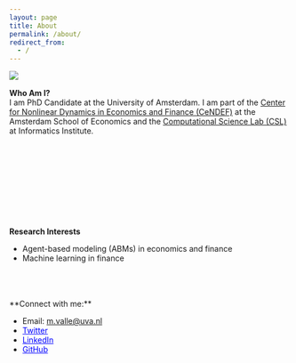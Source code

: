 ```yaml
---
layout: page
title: About
permalink: /about/
redirect_from: 
  - /
---
```


<img src="{{ site.baseurl }}/assets/images/profile2.png" align="left" style="max-width: 100%; height: auto; margin-right: 15px;"/>

<br/>

**Who Am I?** \
I am PhD Candidate at the University of Amsterdam. I am part of the [Center for Nonlinear Dynamics in Economics and Finance (CeNDEF)](https://cendef.uva.nl/) at the Amsterdam School of Economics and the [Computational Science Lab (CSL)](https://uva.computationalscience.nl/) at Informatics Institute.

<br/>
<br/>
<br/>
<br/>
<br/>
<br/>
<br/>
<br/>

**Research Interests**  
- Agent-based modeling (ABMs) in economics and finance
- Machine learning in finance

<br/>
<br/>
<br/>
**Connect with me:**

- <a> Email: [m.valle@uva.nl](mailto:m.valle@uva.nl)</a>
- <a href="https://x.com/mttvalle" style="color:blue;">Twitter</a>
- <a href="https://www.linkedin.com/in/matteovallemv" style="color:blue;">LinkedIn</a>
- <a href="https://github.com/vallematteo" style="color:blue;">GitHub</a>
